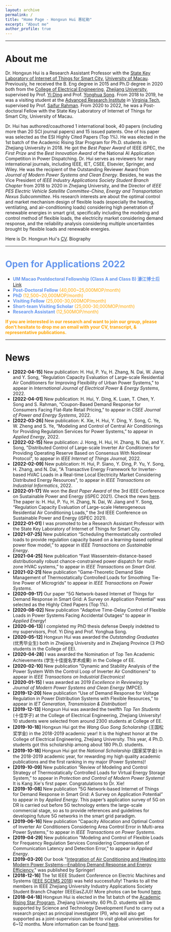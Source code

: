 ```yaml
---
layout: archive
permalink: /
title: "Home Page - Hongxun Hui 惠紅勛"
excerpt: "About me"
author_profile: true
---
```


------

# About me

Dr. Hongxun Hui is a Research Assistant Professor with the [State Key Laboratory of Internet of Things for Smart City](https://skliotsc.um.edu.mo/), [University of Macau](https://www.um.edu.mo/). Previously, he received the B. Eng degree in 2015 and Ph.D degree in 2020 both from the [College of Electrical Engineering](http://ee.zju.edu.cn/index.php), [Zhejiang University](https://www.zju.edu.cn/), supervised by Prof. [Yi Ding](https://person.zju.edu.cn/en/110) and Prof. [Yonghua Song](https://rto.um.edu.mo/biography/). From 2018 to 2019, he was a visiting student at the [Advanced Research Institute](https://ari.vt.edu/ari_people/hongxun_hui.html) in [Virginia Tech](https://vt.edu/), supervised by Prof. [Saifur Rahman](http://www.saifurrahman.org/). From 2020 to 2022, he was a Post-doctoral Fellow with the State Key Laboratory of Internet of Things for Smart City, University of Macau. 

Dr. Hui has authored/coauthored 1 international book, 40 papers (including more than 20 SCI journal papers) and 15 issued patents. One of his paper was selected as the ESI Highly Cited Papers (Top 1%).  He was elected in the 1st batch of the Academic Rising Star Program for Ph.D. students in Zhejiang University in 2018. He got the *Best Paper Award* of IEEE iSPEC, the *First Prize* and the *Best Innovation Award* of the National AI Application Competition in Power Dispatching. Dr. Hui serves as reviewers for many international journals, including IEEE, IET, CSEE, Elsevier, Springer, and Wiley. He was the recipient of the Outstanding Reviewer Award from *Journal of Modern Power Systems and Clean Energy*. Besides, he was the Vice President of *IEEE Industry Applications Society Student Branch Chapter* from 2018 to 2020 in Zhejiang University, and the Director of *IEEE PES Electric Vehicle Satellite Committee-China*, *Energy and Transportation Nexus Subcommittee*. His research interests are about the optimal control and market mechanism design of flexible loads (especially the heating, ventilating, and air-conditioning loads) considering high penetration of renewable energies in smart grid, specifically including the modeling and control method of flexible loads, the electricity market considering demand response, and the reliability analysis considering multiple uncertainties brought by flexible loads and renewable energies.

Here is Dr. Hongxun Hui's [CV](https://huihongxun.github.io/files/CV/HongxunHui_CV20220213.pdf). Biography



------

# <font color='cornflowerblue'>Open for Applications 2022</font> 

- **<font color='cornflowerblue'>UM Macao Postdoctoral Fellowship (Class A and Class B) 濠江博士后</font>** [Link](http://muchong.com/t-15097760-1) 
- **<font color='cornflowerblue'>Post-Doctoral Fellow</font>** <font color='orange'>(40,000~25,000MOP/month)</font>
- **<font color='cornflowerblue'>PhD</font>** <font color='orange'>(12,500~20,000MOP/month)</font>
- **<font color='cornflowerblue'>Visiting Fellow</font>** <font color='orange'>(25,000-30,000MOP/month)</font>
- **<font color='cornflowerblue'>Short-team Visiting Scholar</font>** <font color='orange'>(25,000-30,000MOP/month)</font>
- **<font color='cornflowerblue'>Research Assistant</font>** <font color='orange'>(12,500MOP/month)</font>

**<font color='orange'>If you are interested in our research and want to join our group, please don’t hesitate to drop me an email with your CV, transcript, & representative publications.</font>**



------

News
======
- **[2022-04-15]**  New publication: H. Hui, P. Yu, H. Zhang, N. Dai, W. Jiang and Y. Song, "Regulation Capacity Evaluation of Large-scale Residential Air Conditioners for Improving Flexibility of Urban Power Systems," to appear in *International Journal of Electrical Power & Energy Systems*, 2022.
- **[2022-04-01]**  New publication: H. Hui, Y. Ding, K. Luan, T. Chen, Y. Song and S. Rahman, “Coupon-Based Demand Response for Consumers Facing Flat-Rate Retail Pricing,” to appear in *CSEE Journal of Power and Energy Systems*, 2022.
- **[2022-03-26]**  New publication: K. Xie, H. Hui, Y. Ding, Y. Song, C. Ye, W. Zheng and S. Ye, “Modeling and Control of Central Air Conditionings for Providing Regulation Services for Power Systems,” to appear in *Applied Energy*, 2022.
- **[2022-02-15]**  New publication: J. Hong, H. Hui, H. Zhang, N. Dai, and Y. Song, "Distributed Control of Large-scale Inverter Air Conditioners for Providing Operating Reserve Based on Consensus With Nonlinear Protocol", to appear in *IEEE Internet of Things Journal*, 2022.
- **[2022-02-09]**  New publication: H. Hui, P. Siano, Y. Ding, P. Yu, Y. Song, H. Zhang, and N. Dai, "A Transactive Energy Framework for Inverter-based HVAC Loads in a Real-time Local Electricity Market Considering Distributed Energy Resources", to appear in *IEEE Transactions on Industrial Informatics*, 2022.
-  **[2022-01-17]**  We won the *Best Paper Award* of the 3rd IEEE Conference on Sustainable Power and Energy (iSPEC 2021).  Check the news [here](https://skliotsc.um.edu.mo/um-scholar-wins-best-paper-award-of-the-3rd-ieee-conference-on-sustainable-power-and-energy/). The paper is: H. Hui, P. Yu, H. Zhang, N. Dai, W. Jiang and Y. Song, “Regulation Capacity Evaluation of Large-scale Heterogeneous Residential Air Conditioning Loads,” the 3rd IEEE Conference on Sustainable Power and Energy (iSPEC 2021).  <!--[Editing a markdown file for a talk](/images/2021_iSPEC_BestPaper.png) -->
-  **[2022-01-01]** I was promoted to be a Research Assistant Professor with the State Key Laboratory of Internet of Things for Smart City.
-  **[2021-07-25]** New publication “Scheduling thermostatically controlled loads to provide regulation capacity based on a learning-based optimal power flow model,” to appear in *IEEE Transactions on Sustainable Energy*.
-  **[2021-04-25]** New publication “Fast Wasserstein-distance-based distributionally robust chance-constrained power dispatch for multi-zone HVAC systems,” to appear in *IEEE Transactions on Smart Grid*.
- **[2021-02-21]**  New publication "Game-Theoretic Demand Side Management of Thermostatically Controlled Loads for Smoothing Tie-line Power of Microgrids" to appear in *IEEE Transactions on Power Systems*.
- **[2020-09-17]**  Our paper "5G Network-based Internet of Things for Demand Response in Smart Grid: A Survey on Application Potential" was selected as the Highly Cited Papers (Top 1%).
- **[2020-08-02]**  New publication "Adaptive Time-Delay Control of Flexible Loads in Power Systems Facing Accidental Outages" to appear in *Applied Energy*!
- **[2020-06-13]**  I completed my PhD thesis defense Deeply indebted to my supervisors, Prof. Yi Ding and Prof. Yonghua Song.
- **[2020-05-12]**  Hongxun Hui was awarded the *Outstanding Graduates* (优秀毕业生) both in Zhejiang University and in Zhejiang Province (3 PhD students in the College of EE).
- **[2020-04-28]**  I was awarded the Nomination of Top Ten Academic Achievements (学生十佳提名学术成果) in the College of EE.
- **[2020-02-10]** New publication "Dynamic and Stability Analysis of the Power System With the Control Loop of Inverter Air Conditioners" to appear in *IEEE Transactions on Industrial Electronics*!
- **[2020-01-15]** I was awarded as 2019 *Excellence in Reviewing* by *Journal of Modern Power Systems and Clean Energy* (MPCE).  
- **[2019-12-20]** New publication “Use of Demand Response for Voltage Regulation in Power Distribution Systems with Flexible Resources,” to appear in *IET Generation, Transmission & Distribution*! 
- **[2019-12-13]** Hongxun Hui was awarded the twelfth *Top Ten Students* (十佳学子) at the College of Electrical Engineering, Zhejiang University! 10 students were selected from around 2300 students at College of EE.
- **[2019-10-18]** Hongxun Hui got the *Wang Guo Song Scholarship* (王国松奖学金)  in the 2018-2019 academic year! It is the highest honor at the College of Electrical Engineering, Zhejiang University. This year, 4 Ph.D. students got this scholarship among about 180 Ph.D. students.
- **[2019-10-18]** Hongxun Hui got the *National Scholarship* (国家奖学金) in the 2018-2019 academic year, for rewarding my high quality academic publications and the first ranking in my major (Power Systems)!
- **[2019-10-09]** New publication “Review of Modeling and Control Strategy of Thermostatically Controlled Loads for Virtual Energy Storage System,” to appear in *Protection and Control of Modern Power Systems*! It is Kang Xie's first paper. Congratulations to Dr. Xie! 
- **[2019-10-08]** New publication “5G Network-based Internet of Things for Demand Response in Smart Grid: A Survey on Application Potential” to appear in by *Applied Energy*. This paper’s application survey of 5G on DR is carried out before 5G technology enters the large-scale commercial stage, so as to provide references and guidelines for developing future 5G networks in the smart grid paradigm. <!-- ![Editing a markdown file for a talk](/images/5G_Review_Paper.png)-->
- **[2019-06-16]** New publication “Capacity Allocation and Optimal Control of Inverter Air Conditioners Considering Area Control Error in Multi-area Power Systems,” to appear in *IEEE Transactions on Power Systems*.
- **[2019-04-29]** New publication "Modeling and Control of Flexible Loads for Frequency Regulation Services Considering Compensation of Communication Latency and Detection Error," to appear in *Applied Energy*. 
- **[2019-03-20]** Our book "[Integration of Air Conditioning and Heating into Modern Power Systems—Enabling Demand Response and Energy Efficiency](https://link.springer.com/book/10.1007%2F978-981-13-6420-4)," was published by Springer! <!--![Editing a markdown file for a talk](/images/2019_Book_IntegrationOfAirConditioningAn.png)-->
- **[2018-12-16]** The 1st IEEE Student Conference on Electric Machines and Systems ([IEEE SCEMS 2018](https://ias.ieee.org/images/files/CMD/2018/2018-03-25_IEEE_SCEMS__.DOCX.pdf)) was held successfully! Thanks to all the members in IEEE Zhejiang University Industry Applications Society Student Branch Chapter (IEEEiasZJU)! More photos can be found [here](https://mp.weixin.qq.com/s/7qj0Jz9xPQ3u-9jm9_MAkQ).
- **[2018-04-18]** Hongxun Hui is elected in the 1st batch of the [Academic Rising Star Program](http://grs.zju.edu.cn/redir.php?catalog_id=16313&object_id=139983), Zhejiang University. 60 Ph.D. students will be supported by Science and Technology Development Fund to carry out a research project as principal investigator (PI), who will also get supported as a joint-supervision student to visit global universities for 6~12 months. More information can be found [here](http://grs.zju.edu.cn/redir.php?catalog_id=16313&object_id=122176).



